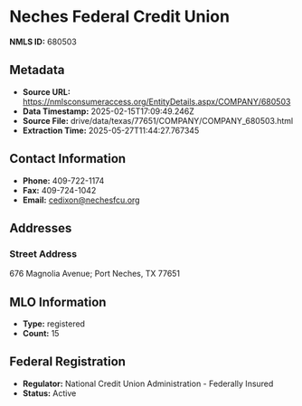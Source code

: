 # Neches Federal Credit Union

**NMLS ID:** 680503

## Metadata
- **Source URL:** https://nmlsconsumeraccess.org/EntityDetails.aspx/COMPANY/680503
- **Data Timestamp:** 2025-02-15T17:09:49.246Z
- **Source File:** drive/data/texas/77651/COMPANY/COMPANY_680503.html
- **Extraction Time:** 2025-05-27T11:44:27.767345

## Contact Information
- **Phone:** 409-722-1174
- **Fax:** 409-724-1042
- **Email:** cedixon@nechesfcu.org

## Addresses
### Street Address
676 Magnolia Avenue; Port Neches, TX 77651

## MLO Information
- **Type:** registered
- **Count:** 15

## Federal Registration
- **Regulator:** National Credit Union Administration - Federally Insured
- **Status:** Active
